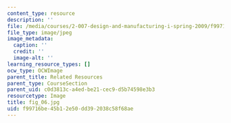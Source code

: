 ```yaml
---
content_type: resource
description: ''
file: /media/courses/2-007-design-and-manufacturing-i-spring-2009/f99716be45b12e50dd392038c58f68ae_fig_06.jpg
file_type: image/jpeg
image_metadata:
  caption: ''
  credit: ''
  image-alt: ''
learning_resource_types: []
ocw_type: OCWImage
parent_title: Related Resources
parent_type: CourseSection
parent_uid: c0d3813c-a4ed-be21-cec9-d5b74598e3b3
resourcetype: Image
title: fig_06.jpg
uid: f99716be-45b1-2e50-dd39-2038c58f68ae
---
```

